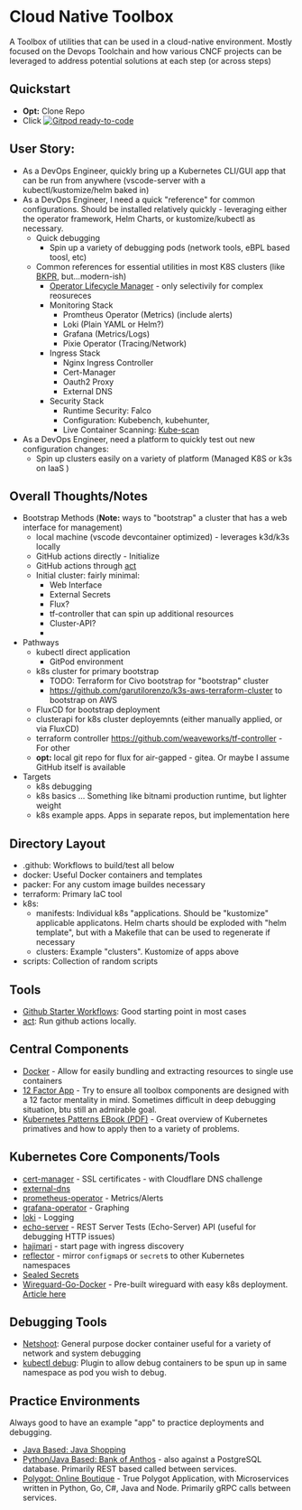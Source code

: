 # Cloud Native Toolbox

A Toolbox of utilities that can be used in a cloud-native environment.  Mostly focused on the Devops Toolchain and how
various CNCF projects can be leveraged to address potential solutions at each step (or across steps)

## Quickstart

- **Opt:** Clone Repo
- Click <a href="https://gitpod.io/from-referrer/">
    <img src="https://img.shields.io/badge/Gitpod-ready--to--code-908a85?logo=gitpod" alt="Gitpod ready-to-code" />
  </a>


## User Story:

- As a DevOps Engineer, quickly bring up a Kubernetes CLI/GUI app that can be run from anywhere (vscode-server with a kubectl/kustomize/helm baked in)
- As a DevOps Engineer, I need a quick "reference" for common configurations.  Should be installed relatively quickly - leveraging either the operator framework, Helm Charts, or kustomize/kubectl as necessary.
  - Quick debugging
    - Spin up a variety of debugging pods (network tools, eBPL based toosl, etc)
  - Common references for essential utilities in most K8S clusters (like [BKPR](https://github.com/vmware-archive/kube-prod-runtime), but...modern-ish)
    - [Operator Lifecycle Manager](https://olm.operatorframework.io/) - only selectivily for complex reosureces
    - Monitoring Stack
      - Promtheus Operator (Metrics) (include alerts)
      - Loki (Plain YAML or Helm?)
      - Grafana (Metrics/Logs) 
      - Pixie Operator (Tracing/Network)
    - Ingress Stack
      - Nginx Ingress Controller
      - Cert-Manager
      - Oauth2 Proxy
      - External DNS
    - Security Stack
      - Runtime Security: Falco
      - Configuration: Kubebench, kubehunter, 
      - Live Container Scanning: [Kube-scan](https://github.com/octarinesec/kube-scan)
- As a DevOps Engineer, need a platform to quickly test out new configuration changes:
  - Spin up clusters easily on a variety of platform (Managed K8S or k3s on IaaS )


## Overall Thoughts/Notes

- Bootstrap Methods (**Note:** ways to "bootstrap" a cluster that has a web interface for management)
  - local machine (vscode devcontainer optimized) - leverages k3d/k3s locally
  - GitHub actions directly - Initialize 
  - GitHub actions through [act](https://github.com/nektos/act)
  - Initial cluster: fairly minimal:
    - Web Interface
    - External Secrets 
    - Flux?
    - tf-controller that can spin up additional resources
    - Cluster-API?
    - 
- Pathways
  - kubectl direct application
    - GitPod environment
  - k8s cluster for primary bootstrap
    - TODO: Terraform for Civo bootstrap for "bootstrap" cluster    
    - https://github.com/garutilorenzo/k3s-aws-terraform-cluster to bootstrap on AWS
  - FluxCD for bootstrap deployment
  - clusterapi for k8s cluster deployemnts (either manually applied, or via FluxCD)
  - terraform controller https://github.com/weaveworks/tf-controller  - For other 
  - **opt:** local git repo for flux for air-gapped - gitea.  Or maybe I assume GitHub itself is available
- Targets
  - k8s debugging
  - k8s basics ... Something like bitnami production runtime, but lighter weight
  - k8s example apps.  Apps in separate repos, but implementation here

## Directory Layout

- .github: Workflows to build/test all below
- docker: Useful Docker containers and templates
- packer: For any custom image buildes necessary
- terraform: Primary IaC tool
- k8s:
    - manifests: Individual k8s "applications.  Should be "kustomize" applicable applicatons.  Helm charts should be exploded with "helm template", but with a Makefile that can be used to regenerate if necessary
    - clusters: Example "clusters".  Kustomize of apps above
- scripts: Collection of random scripts 

## Tools

- [Github Starter Workflows](https://github.com/actions/starter-workflows): Good starting point in most cases
- [act](https://github.com/nektos/act): Run github actions locally.

## Central Components

- [Docker](https://www.docker.com/) - Allow for easily bundling and extracting resources to single use containers
- [12 Factor App](https://12factor.net/) - Try to ensure all toolbox components are designed with a 12 factor mentality in mind.  Sometimes difficult in deep debugging situation, btu still an admirable goal.
- [Kubernetes Patterns EBook (PDF)](https://www.redhat.com/cms/managed-files/cm-oreilly-kubernetes-patterns-ebook-f19824-201910-en.pdf) - Great overview of Kubernetes primatives and how to apply then to a variety of problems.

## Kubernetes Core Components/Tools

- [cert-manager](https://cert-manager.io/) - SSL certificates - with Cloudflare DNS challenge
- [external-dns](https://github.com/kubernetes-sigs/external-dns)
- [prometheus-operator](https://prometheus-operator.dev/) - Metrics/Alerts
- [grafana-operator](https://github.com/grafana-operator/grafana-operator) - Graphing
- [loki](https://grafana.com/docs/loki/latest/installation/helm/) - Logging
- [echo-server](https://github.com/Ealenn/Echo-Server) - REST Server Tests (Echo-Server) API (useful for debugging HTTP issues)
- [hajimari](https://github.com/toboshii/hajimari) - start page with ingress discovery
- [reflector](https://github.com/emberstack/kubernetes-reflector) - mirror `configmap`s or `secret`s to other Kubernetes namespaces
- [Sealed Secrets](https://github.com/bitnami-labs/sealed-secrets)
- [Wireguard-Go-Docker](https://github.com/masipcat/wireguard-go-docker) - Pre-built wireguard with easy k8s deployment.  [Article here](https://blog.jamesclonk.io/posts/wireguard-on-kubernetes/)

## Debugging Tools

- [Netshoot](https://github.com/nicolaka/netshoot): General purpose docker container useful for a variety of network and system debugging
- [kubectl debug](https://github.com/aylei/kubectl-debug): Plugin to allow debug containers to be spun up in same namespace as pod you wish to debug.

## Practice Environments

Always good to have an example "app" to practice deployments and debugging.

- [Java Based: Java Shopping](https://github.com/danielbryantuk/oreilly-docker-java-shopping)
- [Python/Java Based: Bank of Anthos](https://github.com/GoogleCloudPlatform/bank-of-anthos) - also against a PostgreSQL database.  Primarily REST based called between services.
- [Polygot: Online Boutique](https://github.com/GoogleCloudPlatform/microservices-demo) - True Polygot Application, with Microservices written in Python, Go, C#, Java and Node.  Primarily gRPC calls between services.
